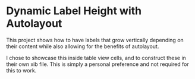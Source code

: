 Dynamic Label Height with Autolayout
===========

This project shows how to have labels that grow vertically
depending on their content while also allowing for the benefits
of autolayout.

I chose to showcase this inside table view cells, and to construct
these in their own xib file. This is simply a personal preference
and not required for this to work.
